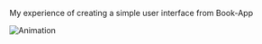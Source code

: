 My experience of creating a simple user interface from Book-App

![Animation](https://user-images.githubusercontent.com/60173619/152592185-ddfb0573-8b40-4fb2-8b97-d556ceab27cf.gif)

